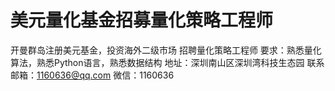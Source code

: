 # 美元量化基金招募量化策略工程师

开曼群岛注册美元基金，投资海外二级市场
招聘量化策略工程师
要求：熟悉量化算法，熟悉Python语言，熟悉数据结构
地址：深圳南山区深圳湾科技生态园
联系邮箱：1160636@qq.com
微信：1160636